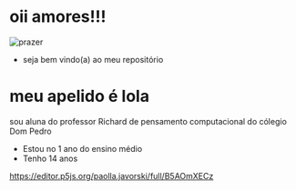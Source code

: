 # oii amores!!!
![prazer](https://media4.giphy.com/media/v1.Y2lkPTc5MGI3NjExZnBxdTcxcncwazlpZTRncGhrbXJ1cW8xNDdkd3RjM3l0Z2dtZXUzeCZlcD12MV9pbnRlcm5hbF9naWZfYnlfaWQmY3Q9Zw/R6gvnAxj2ISzJdbA63/giphy.webp)
* seja bem vindo(a) ao meu repositório 
# meu apelido é lola
sou aluna do professor Richard de pensamento computacional do cólegio Dom Pedro 
* Estou no 1 ano do ensino médio 
* Tenho 14 anos
  
https://editor.p5js.org/paolla.javorski/full/B5AOmXECz
